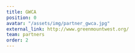 ```yaml
---
title: GWCA
position: 0
avatar: "/assets/img/partner_gwca.jpg"
external_link: http://www.greenmountwest.org/
team: partners
order: 2
---
```


